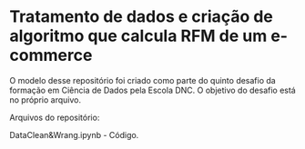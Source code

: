 # Tratamento de dados e criação de algoritmo que calcula RFM de um e-commerce

O modelo desse repositório foi criado como parte do quinto desafio da formação em Ciência de Dados pela Escola DNC. O objetivo do desafio está no próprio arquivo.

Arquivos do repositório:

DataClean&Wrang.ipynb - Código.
